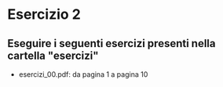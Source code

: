 # Esercizio 2

## Eseguire i seguenti esercizi presenti nella cartella "esercizi"

- esercizi_00.pdf: da pagina 1 a pagina 10